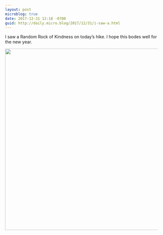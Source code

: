```yaml
---
layout: post
microblog: true
date: 2017-12-31 12:18 -0700
guid: http://daily.micro.blog/2017/12/31/i-saw-a.html
---
```

I saw a Random Rock of Kindness on today’s hike.  I hope this bodes well for the new year.

<img src="http://www.barbic.com/uploads/2017/4c49f12814.jpg" width="600" height="599" />
